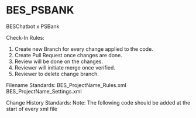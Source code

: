 # BES_PSBANK
BESChatbot x PSBank

Check-In Rules:
1. Create new Branch for every change applied to the code.
2. Create Pull Request once changes are done.
3. Review will be done on the changes.
4. Reviewer will initiate merge once verified.
5. Reviewer to delete change branch.

Filename Standards:
BES_ProjectName_Rules.xml
BES_ProjectName_Settings.xml

Change History Standards:
Note: The following code should be added at the start of every xml file 

<!-- MM-DD-YYYY INITIALS COMMENTS  -->
<!-- 11-27-2018 ECG      Initial Version  -->
